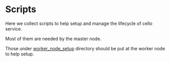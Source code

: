 # Scripts

Here we collect scripts to help setup and manage the lifecycle of cello service.

Most of them are needed by the master node.

Those under [worker_node_setup](worker_node) directory should be put at the worker node to help setup.
